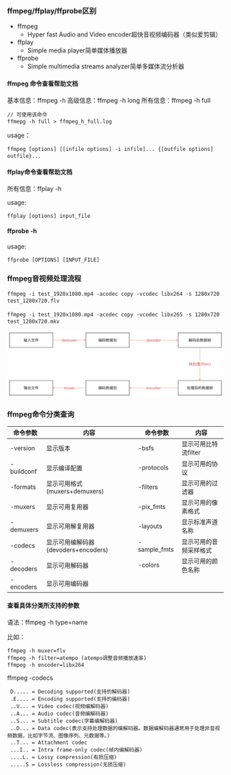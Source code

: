 
### ffmpeg/ffplay/ffprobe区别

* ffmpeg
	* Hyper fast Audio and Video encoder超快音视频编码器（类似爱剪辑）
* ffplay
	* Simple media player简单媒体播放器
* ffprobe
	* Simple multimedia streams analyzer简单多媒体流分析器

#### ffmpeg 命令查看帮助文档

基本信息：ffmpeg -h
高级信息：ffmpeg -h long
所有信息：ffmpeg -h full

```
// 可使用该命令
ffmepg -h full > ffmpeg_h_full.log
```

usage：
```
ffmpeg [options] [[infile options] -i infile]... {[outfile options] outfile}...
```


#### ffplay命令查看帮助文档

所有信息：ffplay -h

usage: 

```
ffplay [options] input_file
```

#### ffprobe -h

usage:

```
ffprobe [OPTIONS] [INPUT_FILE]
```


### ffmpeg音视频处理流程

```
ffmpeg -i test_1920x1080.mp4 -acodec copy -vcodec libx264 -s 1280x720 test_1280x720.flv

ffmpeg -i test_1920x1080.mp4 -acodec copy -vcodec libx265 -s 1280x720 test_1280x720.mkv
```


![ffmpeg音视频处理流程](../../resource/ffmpeg音视频处理流程.svg)



### ffmpeg命令分类查询

| 命令参数 | 内容 | 命令参数 | 内容 |
| ---- | ---- | ---- | ---- |
| -version | 显示版本 | -bsfs | 显示可用比特流filter |
| -buildconf | 显示编译配置 | -protocols | 显示可用的协议 |
| -formats | 显示可用格式(muxers+demuxers) | -filters | 显示可用的过滤器 |
| -muxers | 显示可用复用器 | -pix_fmts | 显示可用的像素格式 |
| -demuxers | 显示可用解复用器 | -layouts | 显示标准声道名称 |
| -codecs | 显示可用编解码器(devoders+encoders) | -sample_fmts | 显示可用的音频采样格式 |
| -decoders | 显示可用解码器 | -colors | 显示可用的颜色名称 |
| -encoders | 显示可用编码器 |  |  |


#### 查看具体分类所支持的参数

语法：ffmpeg -h type=name

比如：

```
ffmpeg -h muxer=flv
ffmpeg -h filter=atempo (atempo调整音频播放速率)
ffmpeg -h encoder=libx264
```

ffmpeg -codecs

```
 D..... = Decoding supported(支持的解码器)
 .E.... = Encoding supported(支持的编码器)
 ..V... = Video codec(视频编解码器)
 ..A... = Audio codec(音频编解码器)
 ..S... = Subtitle codec(字幕编解码器)
 ..D... = Data codec(表示支持处理数据的编解码器。数据编解码器通常用于处理非音视频数据，比如字节流、图像序列、元数据等。)
 ..T... = Attachment codec
 ...I.. = Intra frame-only codec(帧内编解码器)
 ....L. = Lossy compression(有损压缩)
 .....S = Lossless compression(无损压缩)
```